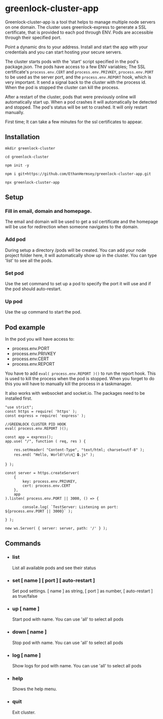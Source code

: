 
# greenlock-cluster-app

Greenlock-cluster-app is a tool that helps to manage multiple node servers on one domain. 
The cluster uses greenlock-express to generate a SSL certificate, that is provided 
to each pod through ENV. Pods are accessible through their specified port.

Point a dynamic dns to your address. Install and start the app with your credentials and
you can start hosting your secure servers.

The cluster starts pods with the 'start' script specified in the pod's package.json. The 
pods have access to a few ENV variables; The SSL certificate's `process.env.CERT` and 
`process.env.PRIVKEY`, `process.env.PORT` to be used as the server port, and the 
`process.env.REPORT` hook, which is very important. It send a signal back to the cluster 
with the process id. When the pod is stopped the cluster can kill the process. 

After a restart of the cluster, pods that were previously online will automatically 
start up. When a pod crashes it will automatically be detected and stopped. The pod's
status will be set to crashed. It will only restart manually.

First time; It can take a few minutes for the ssl certificates to appear.



## Installation

`mkdir greenlock-cluster`

`cd greenlock-cluster`

`npm init -y`

`npm i git+https://github.com/EthanHermsey/greenlock-cluster-app.git`

`npx greenlock-cluster-app`


## Setup

### Fill in email, domain and homepage. 
The email and domain will be used to get a ssl certificate and the homepage 
will be use for redirection when someone navigates to the domain.

### Add pod
During setup a directory /pods will be created. You can add your node project
folder here, it will automatically show up in the cluster.
You can type 'list' to see all the pods.

### Set pod
Use the set command to set up a pod to specify the port it will use and if the pod
should auto-restart.

### Up pod
Use the up command to start the pod.


## Pod example
In the pod you will have access to:
- process.env.PORT
- process.env.PRIVKEY
- process.env.CERT
- process.env.REPORT

You have to add `eval( process.env.REPORT )()` to run the report hook. This is used to kill 
the process when the pod is stopped. When you forget to do this you will have to manually
kill the process in a taskmanager.

It also works with websocket and socket.io. The packages need to be installed first.

```
"use strict";
const https = require( 'https' );
const express = require( 'express' );

//GREENLOCK CLUSTER PID HOOK
eval( process.env.REPORT )();

const app = express();
app.use( "/", function ( req, res ) {

	res.setHeader( "Content-Type", "text/html; charset=utf-8" );
	res.end( "Hello, World!\n\n💚 🔒.js" );

} );

const server = https.createServer(
	{
		key: process.env.PRIVKEY,
		cert: process.env.CERT
	},
	app
).listen( process.env.PORT || 3000, () => {

		console.log( `TestServer: Listening on port: ${process.env.PORT || 3000}` );

} );

new ws.Server( { server: server, path: '/' } );
```


## Commands

- ### list                              
    List all available pods and see their status

- ### set  [ name ] [ port ] [ auto-restart ]  
    Set pod settings. [ name ] as string, [ port ] as number, [ auto-restart ] as true/false

- ### up   [ name ]                      
    Start pod with name. You can use 'all' to select all pods

- ### down [ name ]
    Stop pod with name. You can use 'all' to select all pods

- ### log  [ name ]                      
    Show logs for pod with name. You can use 'all' to select all pods

- ### help                              
    Shows the help menu.
    
- ### quit                              
    Exit cluster.

